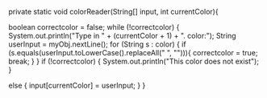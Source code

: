 private static void colorReader(String[] input, int currentColor){

boolean correctcolor = false;
while (!correctcolor) {
System.out.println("Type in " + (currentColor + 1) + ". color:");
String userInput = myObj.nextLine();
for (String s : color) {
if (s.equals(userInput.toLowerCase().replaceAll(" ", ""))){
correctcolor = true;
break;
}
}
if (!correctcolor) {
System.out.println("This color does not exist");
}

else {
input[currentColor] = userInput;
}
        }

